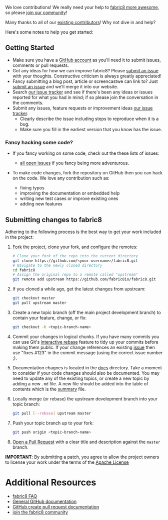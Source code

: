 
We love contributions! We really need your help to [fabric8 more awesome](http://fabric8.io/), so please [join our community](/community/index.html)!

Many thanks to all of our [existing contributors](https://github.com/fabric8io/fabric8/graphs/contributors)! Why not dive in and help?

Here's some notes to help you get started:

## Getting Started

* Make sure you have a [GitHub account](https://github.com/signup/free) as you'll need it to submit issues, comments or pull requests.
* Got any ideas for how we can improve fabric8? Please [submit an issue](https://github.com/fabric8io/fabric8/issues?state=open) with your thoughts. Constructive criticism is always greatly appreciated!
* Fancy submitting a blog post, article or screencastwe can link to? Just [submit an issue](https://github.com/fabric8io/fabric8/issues?state=open) and we'll merge it into our website.
* Search [our issue tracker](https://github.com/fabric8io/fabric8/issues?state=open) and see if there's been any ideas or issues reported for what you had in mind; if so please join the conversation in the comments.
* Submit any issues, feature requests or improvement ideas [our issue tracker](https://github.com/fabric8io/fabric8/issues?state=open).
  * Clearly describe the issue including steps to reproduce when it is a bug.
  * Make sure you fill in the earliest version that you know has the issue.

### Fancy hacking some code?

* If you fancy working on some code, check out the these lists of issues:
   * [all open issues](https://github.com/fabric8io/fabric8/issues?state=open) if you fancy being more adventurous.

* To make code changes, fork the repository on GitHub then you can hack on the code. We love any contribution such as:
   * fixing typos
   * improving the documentation or embedded help
   * writing new test cases or improve existing ones
   * adding new features

## Submitting changes to fabric8

Adhering to the following process is the best way to get your work
included in the project:

1. [Fork](https://help.github.com/fork-a-repo/) the project, clone your fork,
   and configure the remotes:

   ```bash
   # Clone your fork of the repo into the current directory
   git clone https://github.com/<your-username>/fabric8.git
   # Navigate to the newly cloned directory
   cd fabric8
   # Assign the original repo to a remote called "upstream"
   git remote add upstream https://github.com/fabric8io/fabric8.git
   ```

2. If you cloned a while ago, get the latest changes from upstream:

   ```bash
   git checkout master
   git pull upstream master
   ```

3. Create a new topic branch (off the main project development branch) to
   contain your feature, change, or fix:

   ```bash
   git checkout -b <topic-branch-name>
   ```

4. Commit your changes in logical chunks. If you have many commits you can use Git's
   [interactive rebase](https://help.github.com/articles/interactive-rebase)
   feature to tidy up your commits before making them public.
   If your change references an existing [issue](https://github.com/fabric8io/fabric8/issues?state=open) then use "fixes #123" in the commit message (using the correct issue number ;).

5. Documentation chagnes is located in the [docs](docs) directory. Take a moment to consider if your code changes 
   should also be documented. You may need to update any of the existing topics, or create a new topic by adding a new `.md` file.
   A new file should be added into the table of contents which is the [summary](docs/SUMMARY.MD) file. 

6. Locally merge (or rebase) the upstream development branch into your topic branch:

   ```bash
   git pull [--rebase] upstream master
   ```

7. Push your topic branch up to your fork:

   ```bash
   git push origin <topic-branch-name>
   ```

8. [Open a Pull Request](https://help.github.com/articles/using-pull-requests/)
    with a clear title and description against the `master` branch.

**IMPORTANT**: By submitting a patch, you agree to allow the project owners to
license your work under the terms of the [Apache License](license.txt)



# Additional Resources

* [fabric8 FAQ](/faq/index.html)
* [General GitHub documentation](http://help.github.com/)
* [GitHub create pull request documentation](https://help.github.com/articles/creating-a-pull-request)
* [join the fabric8 community](/community/index.html)

